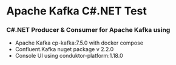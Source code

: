 # Apache Kafka C#.NET Test

### C#.NET Producer & Consumer for Apache Kafka using 
- Apache Kafka cp-kafka:7.5.0 with docker compose
- Confluent.Kafka nuget package v 2.2.0
- Console UI using conduktor-platform:1.18.0
